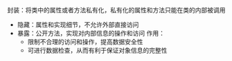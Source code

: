 封装：将类中的属性或者方法私有化，私有化的属性和方法只能在类的内部被调用
* 隐藏：属性和实现细节，不允许外部直接访问
* 暴露：公开方法，实现对内部信息的操作和访问
作用：
    * 限制不合理的访问和操作，提高数据安全性
    * 可进行数据检查，从而有利于保证对象信息的完整性